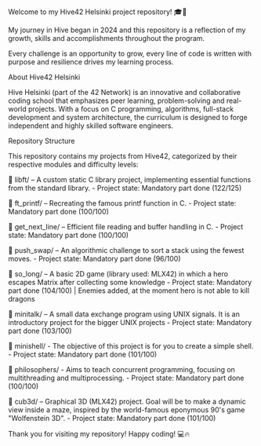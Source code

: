 Welcome to my Hive42 Helsinki project repository! 🎓🚀

My journey in Hive began in 2024 and this repository is a reflection of my growth, skills and accomplishments throughout the program.

Every challenge is an opportunity to grow, every line of code is written with purpose and resilience drives my learning process.

About Hive42 Helsinki

Hive Helsinki (part of the 42 Network) is an innovative and collaborative coding school that emphasizes peer learning, problem-solving and real-world projects. With a focus on C programming, algorithms, full-stack development and system architecture, the curriculum is designed to forge independent and highly skilled software engineers.

Repository Structure

This repository contains my projects from Hive42, categorized by their respective modules and difficulty levels:

📂 libft/ – A custom static C library project, implementing essential functions from the standard library.
           - Project state: Mandatory part done (122/125)

📂 ft_printf/ – Recreating the famous printf function in C.
               - Project state: Mandatory part done (100/100)

📂 get_next_line/ – Efficient file reading and buffer handling in C.
                   - Project state: Mandatory part done (100/100)

📂 push_swap/ – An algorithmic challenge to sort a stack using the fewest moves.
               - Project state: Mandatory part done (96/100)

📂 so_long/ – A basic 2D game (library used: MLX42) in which a hero escapes Matrix after collecting some knowledge
             - Project state: Mandatory part done (104/100) | Enemies added, at the moment hero is not able to kill dragons

📂 minitalk/ – A small data exchange program using UNIX signals. It is an introductory project for the bigger UNIX projects 
              - Project state: Mandatory part done (103/100)
               
📂 minishell/ - The objective of this project is for you to create a simple shell.
	       - Project state: Mandatory part done (101/100)
		
📂 philosophers/ - Aims to teach concurrent programming, focusing on multithreading and multiprocessing.
		  - Project state: Mandatory part done (100/100)
     
📂 cub3d/ – Graphical 3D (MLX42) project. Goal will be to make a dynamic view inside a maze, inspired by the world-famous eponymous 90's game "Wolfenstein 3D".
	   - Project state: Mandatory part done (101/100)

Thank you for visiting my repository! Happy coding! 💻🔥

